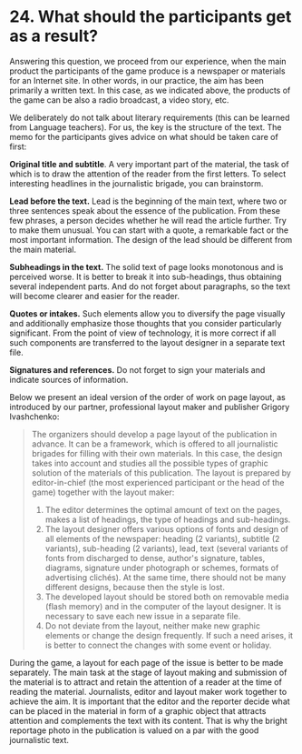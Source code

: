 # 24. What should the participants get as a result?

Answering this question, we proceed from our experience, when the main product the participants of the game produce is a newspaper or materials for an Internet site. In other words, in our practice, the aim has been primarily a written text. In this case, as we indicated above, the products of the game can be also a radio broadcast, a video story, etc.

We deliberately do not talk about literary requirements (this can be learned from Language teachers). For us, the key is the structure of the text. The memo for the participants gives advice on what should be taken care of first:

**Original title and subtitle**. A very important part of the material, the task of which is to draw the attention of the reader from the first letters. To select interesting headlines in the journalistic brigade, you can brainstorm.

**Lead before the text.** Lead is the beginning of the main text, where two or three sentences speak about the essence of the publication. From these few phrases, a person decides whether he will read the article further. Try to make them unusual. You can start with a quote, a remarkable fact or the most important information. The design of the lead should be different from the main material.

**Subheadings in the text.** The solid text of page looks monotonous and is perceived worse. It is better to break it into sub-headings, thus obtaining several independent parts. And do not forget about paragraphs, so the text will become clearer and easier for the reader.

**Quotes or intakes.** Such elements allow you to diversify the page visually and additionally emphasize those thoughts that you consider particularly significant. From the point of view of technology, it is more correct if all such components are transferred to the layout designer in a separate text file.

**Signatures and references.** Do not forget to sign your materials and indicate sources of information.

Below we present an ideal version of the order of work on page layout, as introduced by our partner, professional layout maker and publisher Grigory Ivashchenko:

> The organizers should develop a page layout of the publication in advance. It can be a framework, which is offered to all journalistic brigades for filling with their own materials. In this case, the design takes into account and studies all the possible types of graphic solution of the materials of this publication. The layout is prepared by editor-in-chief (the most experienced participant or the head of the game) together with the layout maker:
>
> 1. The editor determines the optimal amount of text on the pages, makes a list of headings, the type of headings and sub-headings.
> 2. The layout designer offers various options of fonts and design of all elements of the newspaper: heading (2 variants), subtitle (2 variants), sub-heading (2 variants), lead, text (several variants of fonts from discharged to dense, author's signature, tables, diagrams, signature under photograph or schemes, formats of advertising clichés). At the same time, there should not be many different designs, because then the style is lost.
> 3. The developed layout should be stored both on removable media (flash memory) and in the computer of the layout designer. It is necessary to save each new issue in a separate file.
> 4. Do not deviate from the layout, neither make new graphic elements or change the design frequently. If such a need arises, it is better to connect the changes with some event or holiday.

During the game, a layout for each page of the issue is better to be made separately. The main task at the stage of layout making and submission of the material is to attract and retain the attention of a reader at the time of reading the material. Journalists, editor and layout maker work together to achieve the aim. It is important that the editor and the reporter decide what can be placed in the material in form of a graphic object that attracts attention and complements the text with its content. That is why the bright reportage photo in the publication is valued on a par with the good journalistic text.

